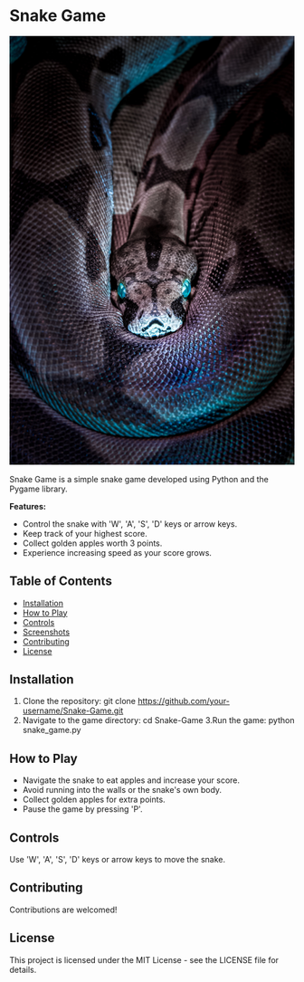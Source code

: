 # Snake Game 
![Snake Game](images/Snake.jpg)

Snake Game is a simple snake game developed using Python and the Pygame library.

**Features:**
- Control the snake with 'W', 'A', 'S', 'D' keys or arrow keys.
- Keep track of your highest score.
- Collect golden apples worth 3 points.
- Experience increasing speed as your score grows.

## Table of Contents
- [Installation](#installation)
- [How to Play](#how-to-play)
- [Controls](#controls)
- [Screenshots](#screenshots)
- [Contributing](#contributing)
- [License](#license)

## Installation
1. Clone the repository:
    git clone https://github.com/your-username/Snake-Game.git
3. Navigate to the game directory:
    cd Snake-Game
3.Run the game:
    python snake_game.py

## How to Play
- Navigate the snake to eat apples and increase your score.
- Avoid running into the walls or the snake's own body.
- Collect golden apples for extra points.
- Pause the game by pressing 'P'.

## Controls
Use 'W', 'A', 'S', 'D' keys or arrow keys to move the snake.


## Contributing
Contributions are welcomed!

## License
This project is licensed under the MIT License - see the LICENSE file for details.
 

